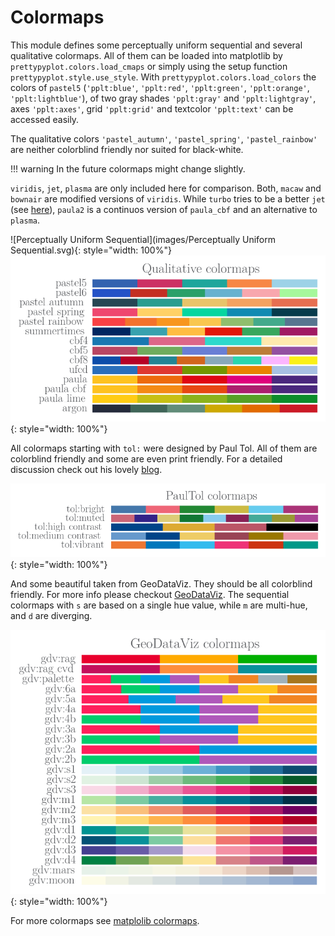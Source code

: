 # Colormaps

This module defines some perceptually uniform sequential and several qualitative colormaps. All of them can be loaded into matplotlib by `prettypyplot.colors.load_cmaps` or simply using the setup function `prettypyplot.style.use_style`. With `prettypyplot.colors.load_colors` the colors of `pastel5` (`'pplt:blue'`, `'pplt:red'`, `'pplt:green'`, `'pplt:orange'`, `'pplt:lightblue'`), of two gray shades `'pplt:gray'` and `'pplt:lightgray'`, axes `'pplt:axes'`, grid `'pplt:grid'` and textcolor `'pplt:text'` can be accessed easily.

The qualitative colors `'pastel_autumn'`, `'pastel_spring'`, `'pastel_rainbow'` are neither colorblind friendly nor suited for black-white.

!!! warning
    In the future colormaps might change slightly.

`viridis`, `jet`, `plasma` are only included here for comparison. Both, `macaw` and `bownair` are modified versions of `viridis`. While `turbo` tries to be a better `jet` (see [here](https://ai.googleblog.com/2019/08/turbo-improved-rainbow-colormap-for.html)), `paula2` is a continuos version
of `paula_cbf` and an alternative to `plasma`.

![Perceptually Uniform Sequential](images/Perceptually Uniform Sequential.svg){: style="width: 100%"}
![Qualitative](images/Qualitative.svg){: style="width: 100%"}

All colormaps starting with `tol:` were designed by Paul Tol. All of them are colorblind friendly and some are even print friendly. For a detailed discussion check out his lovely [blog](https://personal.sron.nl/~pault/).

![PaulTol](images/PaulTol.svg){: style="width: 100%"}

And some beautiful taken from GeoDataViz. They should be all colorblind friendly. For more info please checkout [GeoDataViz](https://github.com/OrdnanceSurvey/GeoDataViz-Toolkit). The sequential colormaps with `s` are based on a single hue value, while `m` are multi-hue, and `d` are diverging.

![GeoDataViz](images/GeoDataViz.svg){: style="width: 100%"}

For more colormaps see [matplolib colormaps](https://matplotlib.org/tutorials/colors/colormaps.html).
